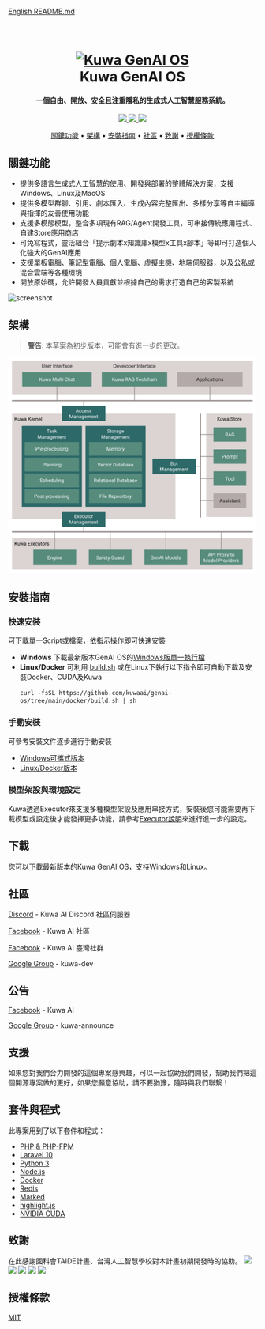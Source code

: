[English README.md](./README.md)

<h1 align="center">
  <br>
  <a href="https://kuwaai.tw/zh-Hant/">
  <img src="./src/multi-chat/public/images/kuwa.png" alt="Kuwa GenAI OS" width="200"></a>
  <br>
  Kuwa GenAI OS
  <br>
</h1>

<h4 align="center">一個自由、開放、安全且注重隱私的生成式人工智慧服務系統。</h4>

<p align="center">
  <a href="http://makeapullrequest.com">
    <img src="https://img.shields.io/badge/PRs-welcome-brightgreen.svg">
  </a>
  <a href="#">
    <img src="https://img.shields.io/badge/all_contributors-2-orange.svg?style=flat-square">
  </a>
  <a href="https://laravel.com/docs/10.x/releases">
    <img src="https://img.shields.io/badge/maintained%20with-Laravel-cc00ff.svg">
  </a>
</p>

<p align="center">
  <a href="#關鍵功能">關鍵功能</a> •
  <a href="#架構">架構</a> •
  <a href="#安裝指南">安裝指南</a> •
  <a href="#社區">社區</a> •
  <a href="#致謝">致謝</a> •
  <a href="#授權條款">授權條款</a>
</p>

## 關鍵功能
* 提供多語言生成式人工智慧的使用、開發與部署的整體解決方案，支援Windows、Linux及MacOS
* 提供多模型群聊、引用、劇本匯入、生成內容完整匯出、多樣分享等自主編導與指揮的友善使用功能 
* 支援多模態模型，整合多項現有RAG/Agent開發工具，可串接傳統應用程式、自建Store應用商店
* 可免寫程式，靈活組合「提示劇本x知識庫x模型x工具x腳本」等即可打造個人化強大的GenAI應用
* 支援單板電腦、筆記型電腦、個人電腦、虛擬主機、地端伺服器，以及公私或混合雲端等各種環境
* 開放原始碼，允許開發人員貢獻並根據自己的需求打造自己的客製系統

![screenshot](./src/multi-chat/public/images/demo.gif)

## 架構
> **警告**: 本草案為初步版本，可能會有進一步的更改。

[![screenshot](./src/multi-chat/public/images/architecture.svg)](https://kuwaai.tw/os/Intro)

## 安裝指南
### 快速安裝
可下載單一Script或檔案，依指示操作即可快速安裝
* **Windows**
下載最新版本GenAI OS的[Windows版單一執行檔](https://github.com/kuwaai/genai-os/releases)
* **Linux/Docker**
可利用 [build.sh](./docker/build.sh) 或在Linux下執行以下指令即可自動下載及安裝Docker、CUDA及Kuwa
  ```
  curl -fsSL https://github.com/kuwaai/genai-os/tree/main/docker/build.sh | sh
  ```
### 手動安裝
可參考安裝文件逐步進行手動安裝
* [Windows可攜式版本](./windows/README_TW.md)
* [Linux/Docker版本](./docker/README_TW.md)

### 模型架設與環境設定
Kuwa透過Executor來支援多種模型架設及應用串接方式，安裝後您可能需要再下載模型或設定後才能發揮更多功能，請參考[Executor說明](./src/executor/README_TW.md)來進行進一步的設定。

## 下載

您可以[下載](https://github.com/kuwaai/genai-os/releases)最新版本的Kuwa GenAI OS，支持Windows和Linux。

## 社區

[Discord](https://discord.gg/4HxYAkvdu5) - Kuwa AI Discord 社區伺服器

[Facebook](https://www.facebook.com/groups/g.kuwaai.org) - Kuwa AI 社區

[Facebook](https://www.facebook.com/groups/g.kuwaai.tw) - Kuwa AI 臺灣社群

[Google Group](https://groups.google.com/g/kuwa-dev) - kuwa-dev

## 公告

[Facebook](https://www.facebook.com/kuwaai) - Kuwa AI

[Google Group](https://groups.google.com/g/kuwa-announce) - kuwa-announce

## 支援

如果您對我們合力開發的這個專案感興趣，可以一起協助我們開發，幫助我們把這個開源專案做的更好，如果您願意協助，請不要猶豫，隨時與我們聯繫！

## 套件與程式

此專案用到了以下套件和程式：

- [PHP & PHP-FPM](https://www.php.net/)
- [Laravel 10](https://laravel.com/)
- [Python 3](https://www.python.org/)
- [Node.js](https://nodejs.org/)
- [Docker](https://www.docker.com/)
- [Redis](https://redis.io/)
- [Marked](https://github.com/chjj/marked)
- [highlight.js](https://highlightjs.org/)
- [NVIDIA CUDA](https://developer.nvidia.com/cuda-toolkit)

## 致謝
在此感謝國科會TAIDE計畫、台灣人工智慧學校對本計畫初期開發時的協助。
<a href="https://www.nuk.edu.tw/"><img src="./src/multi-chat/public/images/logo_NUK.jpg" height="100px"></a>
<a href="https://taide.tw/"><img src="./src/multi-chat/public/images/logo_taide.jpg" height="100px"></a>
<a href="https://www.nstc.gov.tw/"><img src="./src/multi-chat/public/images/logo_NSTCpng.jpg" height="100px"></a>
<a href="https://www.narlabs.org.tw/"><img src="./src/multi-chat/public/images/logo_NARlabs.jpg" height="100px"></a>
<a href="https://aiacademy.tw/"><img src="./src/multi-chat/public/images/logo_AIA.jpg" height="100px"></a>

## 授權條款
[MIT](./LICENSE)
